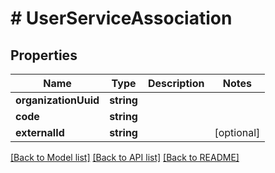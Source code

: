 # # UserServiceAssociation

## Properties

Name | Type | Description | Notes
------------ | ------------- | ------------- | -------------
**organizationUuid** | **string** |  |
**code** | **string** |  |
**externalId** | **string** |  | [optional]

[[Back to Model list]](../../README.md#models) [[Back to API list]](../../README.md#endpoints) [[Back to README]](../../README.md)

